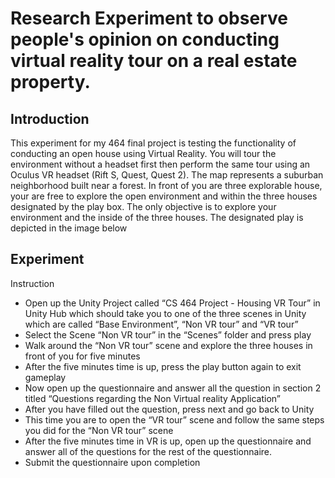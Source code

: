 # Research Experiment to observe people's opinion on conducting virtual reality tour on a real estate property.

## Introduction

This experiment for my 464 final project is testing the functionality of conducting an
open house using Virtual Reality. You will tour the environment without a headset first then
perform the same tour using an Oculus VR headset (Rift S, Quest, Quest 2). The map represents
a suburban neighborhood built near a forest. In front of you are three explorable house, your
are free to explore the open environment and within the three houses designated by the play
box. The only objective is to explore your environment and the inside of the three houses. The
designated play is depicted in the image below



## Experiment

Instruction
- Open up the Unity Project called “CS 464 Project - Housing VR Tour” in Unity Hub which should take you to one of the three scenes in Unity which are called “Base Environment”, “Non VR tour” and “VR tour”
- Select the Scene “Non VR tour” in the “Scenes” folder and press play
- Walk around the “Non VR tour” scene and explore the three houses in front of you for
five minutes
- After the five minutes time is up, press the play button again to exit gameplay
- Now open up the questionnaire and answer all the question in section 2 titled “Questions regarding the Non Virtual reality Application”
- After you have filled out the question, press next and go back to Unity
- This time you are to open the “VR tour” scene and follow the same steps you did for the
“Non VR tour” scene
- After the five minutes time in VR is up, open up the questionnaire and answer all of the questions for the rest of the questionnaire.
- Submit the questionnaire upon completion



